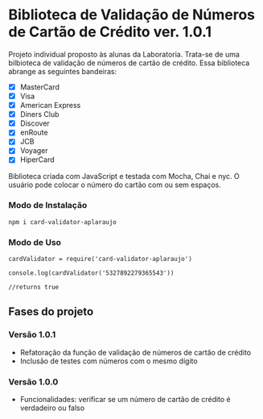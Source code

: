 # Biblioteca de Validação de Números de Cartão de Crédito ver. 1.0.1

Projeto individual proposto às alunas da Laboratoria. Trata-se de uma bilbioteca de validação de números de cartão de crédito. Essa biblioteca abrange as seguintes bandeiras:

- [x] MasterCard
- [x] Visa
- [x] American Express
- [x] Diners Club
- [x] Discover
- [x] enRoute
- [x] JCB
- [x] Voyager
- [x] HiperCard

Biblioteca criada com JavaScript e testada com Mocha, Chai e nyc. O usuário pode colocar o número do cartão com ou sem espaços.

### Modo de Instalação

```
npm i card-validator-aplaraujo
```

### Modo de Uso

```
cardValidator = require('card-validator-aplaraujo')

console.log(cardValidator('5327892279365543'))

//returns true
```

## Fases do projeto

### Versão 1.0.1

- Refatoração da função de validação de números de cartão de crédito
- Inclusão de testes com números com o mesmo dígito

### Versão 1.0.0
- Funcionalidades: verificar se um número de cartão de crédito é verdadeiro ou falso